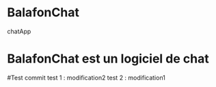 # BalafonChat
chatApp
# BalafonChat est un logiciel de chat

#Test commit
test 1 : modification2
test 2 : modification1
